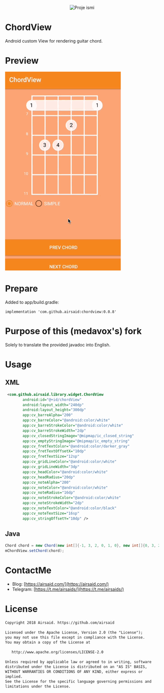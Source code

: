 <p align="center"><img src="app/src/main/res/drawable/logotype.png" alt="Proje ismi" height="50px"></p>

# ChordView
Android custom View for rendering guitar chord.

# Preview
![image](https://github.com/Airsaid/ChordView/blob/master/preview.gif)

# Prepare
Added to app/build.gradle:
```
implementation 'com.github.airsaid:chordview:0.0.8'
```
# Purpose of this (medavox's) fork

Solely to translate the provided javadoc into English. 


# Usage
## XML

``` xml
 <com.github.airsaid.library.widget.ChordView
        android:id="@+id/chordView"
        android:layout_width="240dp"
        android:layout_height="300dp"
        app:cv_barreAlpha="200"
        app:cv_barreColor="@android:color/white"
        app:cv_barreStrokeColor="@android:color/white"
        app:cv_barreStrokeWidth="2dp"
        app:cv_closedStringImage="@mipmap/ic_closed_string"
        app:cv_emptyStringImage="@mipmap/ic_empty_string"
        app:cv_fretTextColor="@android:color/darker_gray"
        app:cv_fretTextOffsetX="10dp"
        app:cv_fretTextSize="12sp"
        app:cv_gridLineColor="@android:color/white"
        app:cv_gridLineWidth="3dp"
        app:cv_headColor="@android:color/white"
        app:cv_headRadius="20dp"
        app:cv_noteAlpha="200"
        app:cv_noteColor="@android:color/white"
        app:cv_noteRadius="16dp"
        app:cv_noteStrokeColor="@android:color/white"
        app:cv_noteStrokeWidth="2dp"
        app:cv_noteTextColor="@android:color/black"
        app:cv_noteTextSize="16sp"
        app:cv_stringOffsetY="10dp" />
```

## Java

``` java
Chord chord = new Chord(new int[]{-1, 3, 2, 0, 1, 0}, new int[]{0, 3, 2, 0, 1, 0});
mChordView.setChord(chord);
```

# ContactMe
- Blog: [https://airsaid.com/](https://airsaid.com/)
- Telegram: [https://t.me/airsaids/](https://t.me/airsaids/)

# License
```
Copyright 2018 Airsaid. https://github.com/airsaid

Licensed under the Apache License, Version 2.0 (the "License");
you may not use this file except in compliance with the License.
You may obtain a copy of the License at

   http://www.apache.org/licenses/LICENSE-2.0

Unless required by applicable law or agreed to in writing, software
distributed under the License is distributed on an "AS IS" BASIS,
WITHOUT WARRANTIES OR CONDITIONS OF ANY KIND, either express or implied.
See the License for the specific language governing permissions and
limitations under the License.
```
